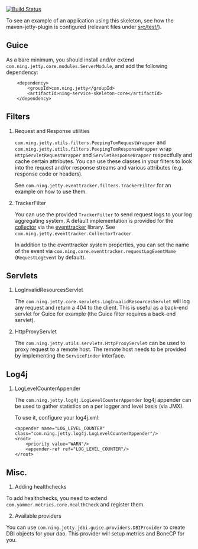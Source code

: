 [![Build Status](https://secure.travis-ci.org/pierre/ning-service-skeleton.png?branch=master)](http://travis-ci.org/pierre/ning-service-skeleton)

To see an example of an application using this skeleton, see how the maven-jetty-plugin is configured (relevant files under [src/test/](https://github.com/pierre/ning-service-skeleton/tree/master/core/src/test)).

Guice
-----

As a bare minimum, you should install and/or extend `com.ning.jetty.core.modules.ServerModule`, and add the following dependency:


        <dependency>
            <groupId>com.ning.jetty</groupId>
            <artifactId>ning-service-skeleton-core</artifactId>
        </dependency>


Filters
-------

1.  Request and Response utilities

    `com.ning.jetty.utils.filters.PeepingTomRequestWrapper` and `com.ning.jetty.utils.filters.PeepingTomResponseWrapper`
    wrap `HttpServletRequestWrapper` and `ServletResponseWrapper` respectfully and cache certain attributes. You can use
    these classes in your filters to look into the request and/or response streams and various attributes
    (e.g. response code or headers).

    See `com.ning.jetty.eventtracker.filters.TrackerFilter` for an example on how to use them.

2.  TrackerFilter

    You can use the provided `TrackerFilter` to send request logs to your log aggregating system. A default implementation is provided
    for the [collector](https://github.com/pierre/pierre) via the [eventtracker](https://github.com/pierre/eventtracker) library.
    See `com.ning.jetty.eventtracker.CollectorTracker`.

    In addition to the eventtracker system properties, you can set the name of the event via `com.ning.core.eventtracker.requestLogEventName`
    (`RequestLogEvent` by default).


Servlets
--------

1.  LogInvalidResourcesServlet

    The `com.ning.jetty.core.servlets.LogInvalidResourcesServlet` will log any request and return a 404 to the client. This is useful
    as a back-end servlet for Guice for example (the Guice filter requires a back-end servlet).

2.  HttpProxyServlet

    The `com.ning.jetty.utils.servlets.HttpProxyServlet` can be used to proxy request to a remote host. The remote host needs to be
    provided by implementing the `ServiceFinder` interface.


Log4j
-----

1.  LogLevelCounterAppender

    The `com.ning.jetty.log4j.LogLevelCounterAppender` log4j appender can be used to gather statistics on a per logger
    and level basis (via JMX).

    To use it, configure your log4j.xml:

        <appender name="LOG_LEVEL_COUNTER" class="com.ning.jetty.log4j.LogLevelCounterAppender"/>
        <root>
            <priority value="WARN"/>
            <appender-ref ref="LOG_LEVEL_COUNTER"/>
        </root>

Misc.
-----

1.  Adding healthchecks

   To add healthchecks, you need to extend `com.yammer.metrics.core.HealthCheck` and register them.

2.  Available providers

   You can use `com.ning.jetty.jdbi.guice.providers.DBIProvider` to create DBI objects for your dao. This provider will setup metrics and BoneCP for you.
